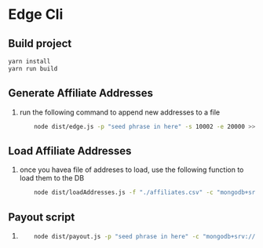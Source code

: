 # Edge Cli

## Build project

```bash
yarn install
yarn run build
```

## Generate Affiliate Addresses

1. run the following command to append new addresses to a file
   ```bash
       node dist/edge.js -p "seed phrase in here" -s 10002 -e 20000 >> affiliates.csv
   ```

## Load Affiliate Addresses

1. once you havea file of addreses to load, use the following function to load them to the DB
   ```bash
       node dist/loadAddresses.js -f "./affiliates.csv" -c "mongodb+srv://xxx:xxxx@host.mongodb.net/dnamet?retryWrites=true&w=majority"
   ```

## Payout script

1.  ```bash
        node dist/payout.js -p "seed phrase in here" -c "mongodb+srv://xxx:xxxx@host.mongodb.net/dnamet?retryWrites=true&w=majority"
    ```

